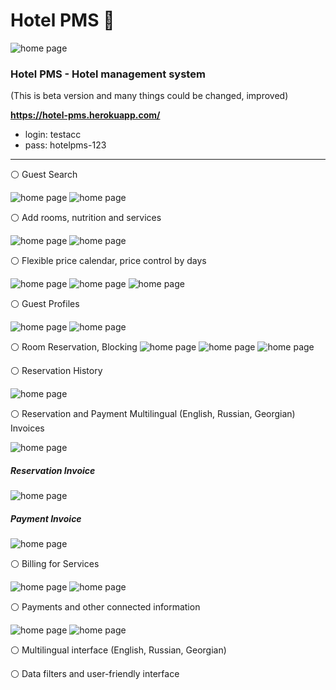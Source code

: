 # Hotel PMS 🏢

![home page](media/home.png)

### Hotel PMS - Hotel management system
(This is beta version and many things could be changed, improved)

**https://hotel-pms.herokuapp.com/**
 - login: testacc
 - pass: hotelpms-123


---
⚪️ Guest Search

![home page](media/search.png)
![home page](media/nothing.png)  

⚪️ Add rooms, nutrition and services

![home page](media/rooms.png)
![home page](media/services.png)

⚪️ Flexible price calendar, price control by days

![home page](media/price-calendar.png)
![home page](media/price-calendar-1.png)
![home page](media/price-calendar-2.png)

⚪️ Guest Profiles

![home page](media/guests.png)
![home page](media/guests-1.png)

⚪️ Room Reservation, Blocking
![home page](media/reservations.png)
![home page](media/reservations-1.png)
![home page](media/reservations-2.png)

⚪️ Reservation History

![home page](media/reservations-history.png)

⚪️ Reservation and Payment Multilingual (English, Russian, Georgian) Invoices

![home page](media/invoices.png)

##### Reservation Invoice

![home page](media/proforma.png)

##### Payment Invoice
![home page](media/commercial.png)

⚪️ Billing for Services

![home page](media/billing.png)
![home page](media/new-billing.png)

⚪️ Payments and other connected information

![home page](media/payments.png)
![home page](media/new-payment.png)

⚪️ Multilingual interface (English, Russian, Georgian)

⚪️ Data filters and user-friendly interface
